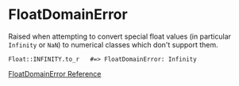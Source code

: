 # FloatDomainError

Raised when attempting to convert special float values (in particular
`Infinity` or `NaN`) to numerical classes which don't support them.

    Float::INFINITY.to_r   #=> FloatDomainError: Infinity

[FloatDomainError Reference](http://ruby-doc.org/core-2.5.0/FloatDomainError.html)